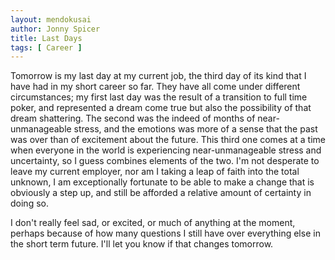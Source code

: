 ```yaml
---
layout: mendokusai
author: Jonny Spicer
title: Last Days
tags: [ Career ]
---
```

Tomorrow is my last day at my current job, the third day of its kind that I have had in my short career so far. They have all come under different circumstances; my first last day was
the result of a transition to full time poker, and represented a dream come true but also the possibility of that dream shattering. The second was the indeed of months of
near-unmanageable stress, and the emotions was more of a sense that the past was over than of excitement about the future. This third one comes at a time when everyone in the world is
experiencing near-unmanageable stress and uncertainty, so I guess combines elements of the two. I'm not desperate to leave my current employer, nor am I taking a leap of faith into the
total unknown, I am exceptionally fortunate to be able to make a change that is obviously a step up, and still be afforded a relative amount of certainty in doing so.

I don't really feel sad, or excited, or much of anything at the moment, perhaps because of how many questions I still have over everything else in the short term future. I'll let you
know if that changes tomorrow.
